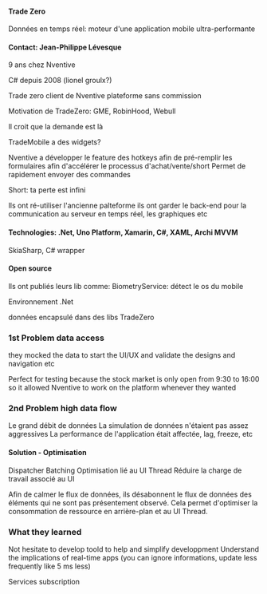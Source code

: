 #### Trade Zero
Données en temps réel: moteur d'une application mobile ultra-performante

#### Contact: Jean-Philippe Lévesque
9 ans chez Nventive

C# depuis 2008 (lionel groulx?)

Trade zero client de Nventive
plateforme sans commission

Motivation de TradeZero: GME, RobinHood, Webull

Il croit que la demande est là

TradeMobile a des widgets?

Nventive a développer le feature des hotkeys afin de pré-remplir les formulaires afin d'accélérer le processus d'achat/vente/short
Permet de rapidement envoyer des commandes

Short: ta perte est infini

Ils ont ré-utiliser l'ancienne palteforme ils ont garder le back-end pour la communication au serveur en temps réel, les graphiques etc

#### Technologies: .Net, Uno Platform, Xamarin, C#, XAML, Archi MVVM

SkiaSharp, C# wrapper

#### Open source
Ils ont publiés leurs lib comme:
BiometryService: détect le os du mobile 

Environnement .Net

données encapsulé dans des libs TradeZero

### 1st Problem data access
they mocked the data to start the UI/UX and validate the designs and navigation etc

Perfect for testing because the stock market is only open from 9:30 to 16:00 so it allowed Nventive to work on the platform whenever they wanted




### 2nd Problem high data flow
Le grand débit de données
La simulation de données n'étaient pas assez aggressives
La performance de l'application était affectée, lag, freeze, etc
#### Solution - Optimisation 
Dispatcher Batching
Optimisation lié au UI Thread
Réduire la charge de travail associé au UI



Afin de calmer le flux de données, ils désabonnent le flux de données des éléments qui ne sont pas présentement observé. Cela permet d'optimiser la consommation de ressource en arrière-plan et au UI Thread.

### What they learned
Not hesitate to develop toold to help and simplify developpment
Understand the implications of real-time apps (you can ignore informations, update less frequently like 5 ms less)

Services subscription


